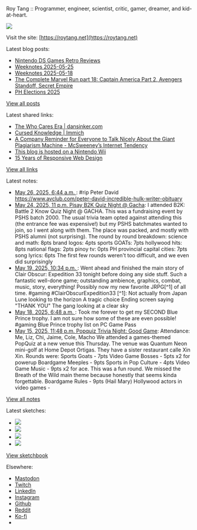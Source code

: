 Roy Tang :: Programmer, engineer, scientist, critic, gamer, dreamer, and kid-at-heart.

![](https://roytang.net/static/img/profile.jpg)

Visit the site: [https://roytang.net](https://roytang.net)

Latest blog posts:

- [Nintendo DS Games Retro Reviews](https://roytang.net/2025/05/nds-games/)
- [Weeknotes 2025-05-25](https://roytang.net/2025/05/weeknotes-05-25/)
- [Weeknotes 2025-05-18](https://roytang.net/2025/05/weeknotes-05-18/)
- [The Complete Marvel Run part 18: Captain America Part 2, Avengers Standoff, Secret Empire](https://roytang.net/2025/05/cmr-cap2/)
- [PH Elections 2025](https://roytang.net/2025/05/elections-2025/)

[View all posts](https://roytang.net/blog)

Latest shared links:

- [The Who Cares Era | dansinker.com](https://roytang.net/2025/05/0731e0b62b2a2fe2204db419479c2237/)
- [Cursed Knowledge | Immich](https://roytang.net/2025/05/279e46664d198e1ed81d79cebc7b3f35/)
- [A Company Reminder for Everyone to Talk Nicely About the Giant Plagiarism Machine - McSweeney’s Internet Tendency](https://roytang.net/2025/05/5d4fe930af4444e183a256ca7e9b15ae/)
- [This blog is hosted on a Nintendo Wii](https://roytang.net/2025/05/d5e473a0ceed9cc6cd27370f541bf097/)
- [15 Years of Responsive Web Design](https://roytang.net/2025/05/b0c598e35420fc5b67fac1a342931050/)

[View all links](https://roytang.net/links)

Latest notes:

- [May 26, 2025, 6:44 a.m. ](https://roytang.net/2025/05/114570893560543382/): #rip Peter David https://www.avclub.com/peter-david-incredible-hulk-writer-obituary
- [May 24, 2025, 11 p.m. Pisay B2K Quiz Night @ Gacha](https://roytang.net/2025/05/pisay-b2k-quiz/): I attended B2K: Battle 2 Know Quiz Night @ GACHA. This was a fundraising event by PSHS batch 2000. The usual trivia team opted against attending this (the entrance fee was expensive!) but my PSHS batchmates wanted to join, so I went along with them. The place was packed, and mostly with PSHS alumni (not surprising). The round by round breakdown: science and math: 8pts brand logos: 4pts sports GOATs: 7pts hollywood hits: 8pts national flags: 2pts pinoy tv: 0pts PH provincial capital cities: 7pts song lyrics: 6pts The first few rounds weren&#x27;t too difficult, and we even did surprisingly
- [May 19, 2025, 10:34 p.m. ](https://roytang.net/2025/05/114534992684875010/): Went ahead and finished the main story of Clair Obscur: Expedition 33 tonight before doing any side stuff. Such a fantastic well-done game; outstanding ambience, graphics, combat, music, story, everything! Possibly now my new favorite JRPG[^1] of all time. #gaming #ClairObscurExpedition33 [^1]: Not actually from Japan Lune looking to the horizon A tragic choice Ending screen saying &quot;THANK YOU&quot; The gang looking at a clear sky
- [May 18, 2025, 6:48 a.m. ](https://roytang.net/2025/05/114525608715626976/): Took me forever to get my SECOND Blue Prince trophy. I am not sure how some of these are even possible! #gaming Blue Prince trophy list on PC Game Pass
- [May 15, 2025, 11:48 p.m. Popquiz Trivia Night: Good Game](https://roytang.net/2025/05/popquiz-games/): Attendance: Me, Liz, Chi, Jaime, Cole, Macho We attended a games-themed PopQuiz at a new venue this Thursday. The venue was Quantum Neon mini-golf at Home Depot Ortigas. They have a sister restaurant calle Xin Xin. Rounds were: Sports Goats - 7pts Video Game Bosses - 5pts x2 for powerup Boardgame Meeples - 9pts Sports in Pop Culture - 4pts Video Game Music - 9pts x2 for ace. This was a fun round. We missed the Breath of the Wild main theme because honestly that seems kinda forgettable. Boardgame Rules - 9pts (Hail Mary) Hollywood actors in video games -

[View all notes](https://roytang.net/notes)

Latest sketches:


- ![](https://roytang.net/media/cache/32/e6/32e6bccc49e8369f7e33d4b393e24821.jpg)
- ![](https://roytang.net/media/cache/6d/bb/6dbb65d9198fe1692eed00385ef079c4.jpg)
- ![](https://roytang.net/media/cache/55/78/5578c142afd534e31f9723865e041b14.jpg)
- ![](https://roytang.net/media/cache/ab/48/ab48f5f9b0480e3f07e72a0a6795f014.jpg)

[View sketchbook](https://roytang.net/albums/sketchbook)


Elsewhere:

- [Mastodon](https://indieweb.social/@roytang)
- [Twitch](https://twitch.tv/twitchyroy)
- [LinkedIn](https://www.linkedin.com/in/roytang)
- [Instagram](https://instagram.com/roytang0400)
- [Github](https://github.com/roytang)
- [Reddit](https://reddit.com/u/hungryroy)
- [Ko-fi](https://ko-fi.com/roytang)
- [](mailto:hello@roytang.net)